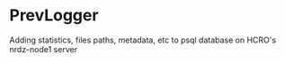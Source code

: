 # PrevLogger
Adding  statistics, files paths, metadata, etc to psql database on HCRO's nrdz-node1 server
